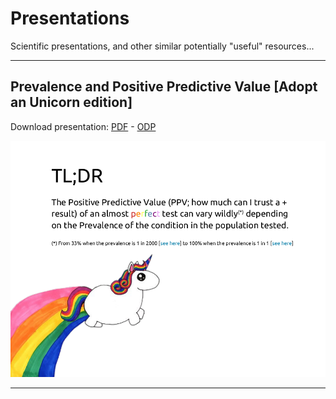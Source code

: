 # Presentations

Scientific presentations, and other similar potentially "useful" resources...

---  

## Prevalence and Positive Predictive Value [Adopt an Unicorn edition]

Download presentation: [PDF](https://github.com/gorkang/presentations/blob/master/docs/Prevalence-PPV.pdf) - [ODP](https://github.com/gorkang/presentations/blob/master/docs/Prevalence-PPV.odp)  

![](https://github.com/gorkang/presentations/blob/master/docs/Prevalence-PPV.png)

---  

